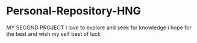 # Personal-Repository-HNG
MY SECOND PROJECT 
I love to explore and seek for knowledge
i hope for the best and wish my self best of luck
